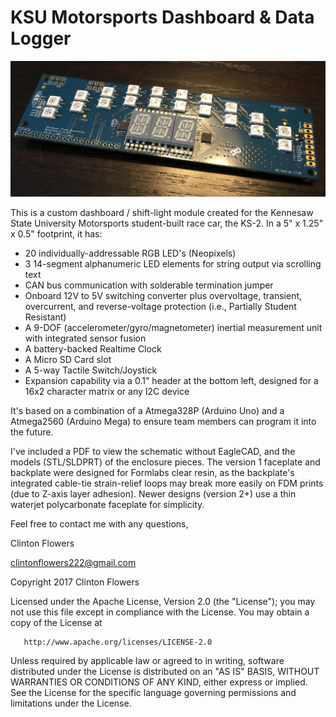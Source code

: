 # KSU Motorsports Dashboard & Data Logger

![KS-2 Dashboard](/Dash.JPG "KS-2 Dashboard")

This is a custom dashboard / shift-light module created for the Kennesaw State University Motorsports student-built race car, the KS-2.
In a 5" x 1.25" x 0.5" footprint, it has:

* 20 individually-addressable RGB LED's (Neopixels)
* 3 14-segment alphanumeric LED elements for string output via scrolling text
* CAN bus communication with solderable termination jumper
* Onboard 12V to 5V switching converter plus overvoltage, transient, overcurrent, and reverse-voltage protection (i.e., Partially Student Resistant)
* A 9-DOF (accelerometer/gyro/magnetometer) inertial measurement unit with integrated sensor fusion
* A battery-backed Realtime Clock
* A Micro SD Card slot
* A 5-way Tactile Switch/Joystick
* Expansion capability via a 0.1" header at the bottom left, designed for a 16x2 character matrix or any I2C device

It's based on a combination of a Atmega328P (Arduino Uno) and a Atmega2560 (Arduino Mega) to ensure team members can program it into the future.

I've included a PDF to view the schematic without EagleCAD, and the models (STL/SLDPRT) of the enclosure pieces. The version 1 faceplate and backplate were designed for Formlabs clear resin, as the backplate's integrated cable-tie strain-relief loops may break more easily on FDM prints (due to Z-axis layer adhesion). Newer designs (version 2+) use a thin waterjet polycarbonate faceplate for simplicity.

Feel free to contact me with any questions,

Clinton Flowers

clintonflowers222@gmail.com

   Copyright 2017 Clinton Flowers

   Licensed under the Apache License, Version 2.0 (the "License");
   you may not use this file except in compliance with the License.
   You may obtain a copy of the License at

       http://www.apache.org/licenses/LICENSE-2.0

   Unless required by applicable law or agreed to in writing, software
   distributed under the License is distributed on an "AS IS" BASIS,
   WITHOUT WARRANTIES OR CONDITIONS OF ANY KIND, either express or implied.
   See the License for the specific language governing permissions and
   limitations under the License.
